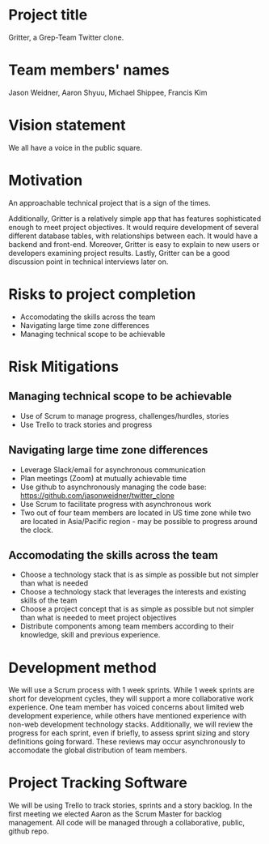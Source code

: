 # Project title
Gritter, a Grep-Team Twitter clone.

# Team members' names
Jason Weidner, Aaron Shyuu, Michael Shippee, Francis Kim

# Vision statement
We all have a voice in the public square.

# Motivation
An approachable technical project that is a sign of the times.

Additionally, Gritter is a relatively simple app that has features sophisticated enough to meet project objectives. It would require development of several different database tables, with relationships between each. It would have a backend and front-end. Moreover, Gritter is easy to explain to new users or developers examining project results. Lastly, Gritter can be a good discussion point in technical interviews later on.

# Risks to project completion
- Accomodating the skills across the team
- Navigating large time zone differences
- Managing technical scope to be achievable

# Risk Mitigations
## Managing technical scope to be achievable
- Use of Scrum to manage progress, challenges/hurdles, stories
- Use Trello to track stories and progress

## Navigating large time zone differences
- Leverage Slack/email for asynchronous communication
- Plan meetings (Zoom) at mutually achievable time
- Use github to asynchronously managing the code base: https://github.com/jasonweidner/twitter_clone
- Use Scrum to facilitate progress with asynchronous work
- Two out of four team members are located in US time zone while two are located in Asia/Pacific region - may be possible to progress around the clock. 

## Accomodating the skills across the team
- Choose a technology stack that is as simple as possible but not simpler than what is needed
- Choose a technology stack that leverages the interests and existing skills of the team
- Choose a project concept that is as simple as possible but not simpler than what is needed to meet project objectives
- Distribute components among team members according to their knowledge, skill and previous experience.

# Development method
We will use a Scrum process with 1 week sprints. While 1 week sprints are short for development cycles, they will support a more collaborative work experience. One team member has voiced concerns about limited web development experience, while others have mentioned experience with non-web development technology stacks. 
Additionally, we will review the progress for each sprint, even if briefly, to assess sprint sizing and story definitions going forward. These reviews may occur asynchronously to accomodate the global distribution of team members.

# Project Tracking Software 
We will be using Trello to track stories, sprints and a story backlog. In the first meeting we elected Aaron as the Scrum Master for backlog management. All code will be managed through a collaborative, public, github repo.
